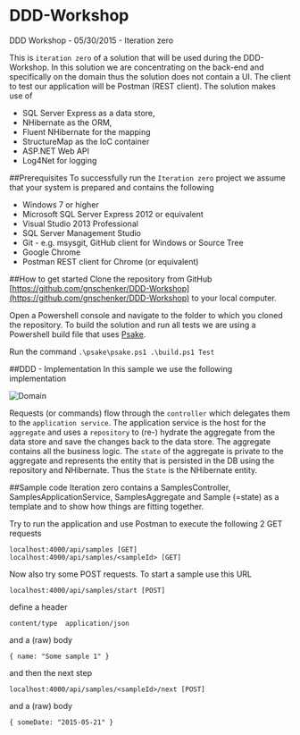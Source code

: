 # DDD-Workshop
DDD Workshop - 05/30/2015 - Iteration zero

This is `iteration zero` of a solution that will be used during the DDD-Workshop. In this solution we are concentrating on the back-end and specifically on the domain thus the solution does not contain a UI. The client to test our application will be Postman (REST client). The solution makes use of 

- SQL Server Express as a data store, 
- NHibernate as the ORM, 
- Fluent NHibernate for the mapping
- StructureMap as the IoC container
- ASP.NET Web API
- Log4Net for logging


##Prerequisites
To successfully run the `Iteration zero` project we assume that your system is prepared and contains the following

- Windows 7 or higher
- Microsoft SQL Server Express 2012 or equivalent
- Visual Studio 2013 Professional
- SQL Server Management Studio
- Git - e.g. msysgit, GitHub client for Windows or Source Tree 
- Google Chrome
- Postman REST client for Chrome (or equivalent)

##How to get started
Clone the repository from GitHub [https://github.com/gnschenker/DDD-Workshop](https://github.com/gnschenker/DDD-Workshop) to your local computer. 

Open a Powershell console and navigate to the folder to which you cloned the repository. To build the solution and run all tests we are using a Powershell build file that uses [Psake](https://github.com/psake/psake). 

Run the command `.\psake\psake.ps1 .\build.ps1 Test`

##DDD - Implementation
In this sample we use the following implementation

![Domain](https://github.com/gnschenker/DDD-Workshop/blob/master/DDD-Sample/images/domain.png)

Requests (or commands) flow through the `controller` which delegates them to the `application service`. The application service is the host for the `aggregate` and uses a `repository` to (re-) hydrate the aggregate from the data store and save the changes back to the data store. The aggregate contains all the business logic. The `state` of the aggregate is private to the aggregate and represents the entity that is persisted in the DB using the repository and NHibernate. Thus the `State` is the NHibernate entity. 

##Sample code
Iteration zero contains a SamplesController, SamplesApplicationService, SamplesAggregate and Sample (=state) as a template and to show how things are fitting together.

Try to run the application and use Postman to execute the following 2 GET requests

    localhost:4000/api/samples [GET]
    localhost:4000/api/samples/<sampleId> [GET]

Now also try some POST requests. To start a sample use this URL

    localhost:4000/api/samples/start [POST]
define a header

    content/type  application/json
and a (raw) body

    { name: "Some sample 1" }


and then the next step

    localhost:4000/api/samples/<sampleId>/next [POST]

and a (raw) body

    { someDate: "2015-05-21" }
